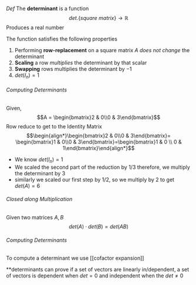 *Def* The **determinant** is a function
$$det.\{square\ matrix\}\rightarrow \mathbb{R}$$
Produces a real number

The function satisfies the following properties
1. Performing **row-replacement** on a square matrix $A$ *does not change* the determinant
2. **Scaling** a row *multiplies* the determinant by that scalar
3. **Swapping** rows multiplies the determinant by $-1$ 
4. $det(I_n)=1$ 


###### Computing Determinants
Given,$$A = \begin{bmatrix}2 & 0\\0 & 3\end{bmatrix}$$
Row reduce to get to the Identity Matrix
$$\begin{align*}\begin{bmatrix}2 & 0\\0 & 3\end{bmatrix}= \begin{bmatrix}1 & 0\\0 & 3\end{bmatrix}=\begin{bmatrix}1 & 0 \\ 0 & 1\end{bmatrix}\end{align*}$$

- We know $det(I_{n}) = 1$ 
- We scaled the second part of the reduction by $1/3$ therefore, we multiply the determinant by $3$
- similarly we scaled our first step by $1/2$, so we multiply by $2$ to get $det(A) = 6$


###### Closed along Multiplication
Given two matrices $A,B$ $$det(A)\cdot det(B) = det(AB)$$

###### Computing Determinants
To compute a determinant we use [[cofactor expansion]] 


**determinants can prove if a set of vectors are linearly in/dependent, a set of vectors is dependent when $det=0$ and independent when the $det\neq 0$
